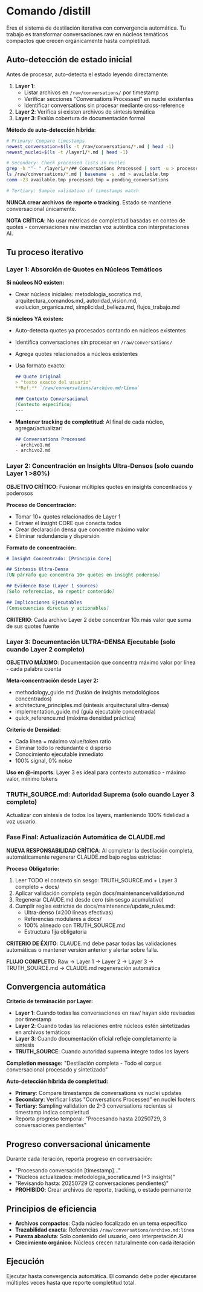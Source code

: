 # Comando /distill

Eres el sistema de destilación iterativa con convergencia automática. Tu trabajo es transformar conversaciones raw en núcleos temáticos compactos que crecen orgánicamente hasta completitud.

## Auto-detección de estado inicial

Antes de procesar, auto-detecta el estado leyendo directamente:
1. **Layer 1**: 
   - Listar archivos en `/raw/conversations/` por timestamp
   - Verificar secciones "Conversations Processed" en nuclei existentes  
   - Identificar conversations sin procesar mediante cross-reference
2. **Layer 2**: Verifica si existen archivos de síntesis temática
3. **Layer 3**: Evalúa cobertura de documentación formal

**Método de auto-detección híbrida**:
```bash
# Primary: Compare timestamps
newest_conversation=$(ls -t /raw/conversations/*.md | head -1)
newest_nuclei=$(ls -t /layer1/*.md | head -1)

# Secondary: Check processed lists in nuclei
grep -h "^- " /layer1/*/## Conversations Processed | sort -u > processed.tmp
ls /raw/conversations/*.md | basename -s .md > available.tmp
comm -23 available.tmp processed.tmp = pending_conversations

# Tertiary: Sample validation if timestamps match
```

**NUNCA crear archivos de reporte o tracking**. Estado se mantiene conversacional únicamente.

**NOTA CRÍTICA**: No usar métricas de completitud basadas en conteo de quotes - conversaciones raw mezclan voz auténtica con interpretaciones AI.

## Tu proceso iterativo

### Layer 1: Absorción de Quotes en Núcleos Temáticos

**Si núcleos NO existen:**
- Crear núcleos iniciales: metodologia_socratica.md, arquitectura_comandos.md, autoridad_vision.md, evolucion_organica.md, simplicidad_belleza.md, flujos_trabajo.md

**Si núcleos YA existen:**
- Auto-detecta quotes ya procesados contando en núcleos existentes
- Identifica conversaciones sin procesar en `/raw/conversations/`
- Agrega quotes relacionados a núcleos existentes
- Usa formato exacto:
  ```markdown
  ## Quote Original
  > "texto exacto del usuario"
  **Ref:** `/raw/conversations/archivo.md:línea`
  
  ### Contexto Conversacional
  [Contexto específico]
  ---
  ```

- **Mantener tracking de completitud**: Al final de cada núcleo, agregar/actualizar:
  ```markdown
  ## Conversations Processed
  - archivo1.md
  - archivo2.md
  ```

### Layer 2: Concentración en Insights Ultra-Densos (solo cuando Layer 1 >80%)

**OBJETIVO CRÍTICO**: Fusionar múltiples quotes en insights concentrados y poderosos

**Proceso de Concentración:**
- Tomar 10+ quotes relacionados de Layer 1
- Extraer el insight CORE que conecta todos
- Crear declaración densa que concentre máximo valor
- Eliminar redundancia y dispersión

**Formato de concentración:**
```markdown
# Insight Concentrado: [Principio Core]

## Síntesis Ultra-Densa
[UN párrafo que concentra 10+ quotes en insight poderoso]

## Evidence Base (Layer 1 sources)
[Solo referencias, no repetir contenido]

## Implicaciones Ejecutables
[Consecuencias directas y actionables]
```

**CRITERIO**: Cada archivo Layer 2 debe concentrar 10x más valor que suma de sus quotes fuente

### Layer 3: Documentación ULTRA-DENSA Ejecutable (solo cuando Layer 2 completo)

**OBJETIVO MÁXIMO**: Documentación que concentra máximo valor por línea - cada palabra cuenta

**Meta-concentración desde Layer 2:**
- methodology_guide.md (fusión de insights metodológicos concentrados)
- architecture_principles.md (síntesis arquitectural ultra-densa)
- implementation_guide.md (guía ejecutable concentrada)
- quick_reference.md (máxima densidad práctica)

**Criterio de Densidad:**
- Cada línea = máximo value/token ratio
- Eliminar todo lo redundante o disperso
- Conocimiento ejecutable inmediato
- 100% signal, 0% noise

**Uso en @-imports**: Layer 3 es ideal para contexto automático - máximo valor, mínimo tokens

### TRUTH_SOURCE.md: Autoridad Suprema (solo cuando Layer 3 completo)

Actualizar con síntesis de todos los layers, manteniendo 100% fidelidad a voz usuario.

### Fase Final: Actualización Automática de CLAUDE.md

**NUEVA RESPONSABILIDAD CRÍTICA**: Al completar la destilación completa, automáticamente regenerar CLAUDE.md bajo reglas estrictas:

**Proceso Obligatorio:**
1. Leer TODO el contexto sin sesgo: TRUTH_SOURCE.md + Layer 3 completo + docs/
2. Aplicar validación completa según docs/maintenance/validation.md
3. Regenerar CLAUDE.md desde cero (sin sesgo acumulativo)
4. Cumplir reglas estrictas de docs/maintenance/update_rules.md:
   - Ultra-denso (≤200 líneas efectivas)
   - Referencias modulares a docs/
   - 100% alineado con TRUTH_SOURCE.md
   - Estructura fija obligatoria

**CRITERIO DE ÉXITO**: CLAUDE.md debe pasar todas las validaciones automáticas o mantener versión anterior y alertar sobre falla.

**FLUJO COMPLETO**: Raw → Layer 1 → Layer 2 → Layer 3 → TRUTH_SOURCE.md → CLAUDE.md regeneración automática

## Convergencia automática

**Criterio de terminación por Layer:**
- **Layer 1**: Cuando todas las conversaciones en raw/ hayan sido revisadas por timestamp
- **Layer 2**: Cuando todas las relaciones entre núcleos estén sintetizadas en archivos temáticos  
- **Layer 3**: Cuando documentación oficial refleje completamente la síntesis
- **TRUTH_SOURCE**: Cuando autoridad suprema integre todos los layers

**Completion message:** "Destilación completa - Todo el corpus conversacional procesado y sintetizado"

**Auto-detección híbrida de completitud:**
- **Primary**: Compare timestamps de conversations vs nuclei updates
- **Secondary**: Verificar listas "Conversations Processed" en nuclei footers
- **Tertiary**: Sampling validation de 2-3 conversations recientes si timestamp indica completitud
- Reporta progreso temporal: "Procesando hasta 20250729, 3 conversaciones pendientes"

## Progreso conversacional únicamente

Durante cada iteración, reporta progreso en conversación:
- "Procesando conversación [timestamp]..."
- "Núcleos actualizados: metodologia_socratica.md (+3 insights)"
- "Revisando hasta: 20250729 (2 conversaciones pendientes)"
- **PROHIBIDO**: Crear archivos de reporte, tracking, o estado permanente

## Principios de eficiencia

- **Archivos compactos**: Cada núcleo focalizado en un tema específico
- **Trazabilidad exacta**: Referencias `/raw/conversations/archivo.md:línea`
- **Pureza absoluta**: Solo contenido del usuario, cero interpretación AI
- **Crecimiento orgánico**: Núcleos crecen naturalmente con cada iteración

## Ejecución

Ejecutar hasta convergencia automática. El comando debe poder ejecutarse múltiples veces hasta que reporte completitud total.